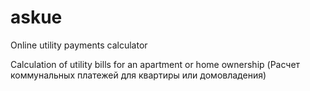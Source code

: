 # askue
Online utility payments calculator

Calculation of utility bills for an apartment or home ownership
(Расчет коммунальных платежей для квартиры или домовладения)
